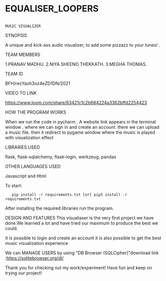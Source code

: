 # EQUALISER_LOOPERS

                                                                        MUSIC VISUALIZER
SYNOPSIS

A unique and kick-ass audio visualizer, to add some pizzazz to your tunes! .

TEAM MEMBERS

1.PRANAV MADHU.
2.NIYA SHEENO THEKKATH.
3.MEGHA THOMAS.

TEAM ID

BFH/recYaoh3oz4eZD1DN/2021

VIDEO TO LINK

https://www.loom.com/share/63421c1c2b684224a3362bffd2254423

HOW THE PROGRAM WORKS
 
 When we run the code in pycharm .
 A website link appears in the terminal window .
 where we can sign in and create an account.
 there we can upload a music file.
 then it redirect to pygame window where the music is played with visualization effect
 

LIBRARIES USED

flask,
flask-sqlalchemy,
flask-login,
werkzeug,
pandas


OTHER LANGUAGES USED 

Javascript and 
Html
  
 To start:
 
       pip install -r requirements.txt [or] pip3 install -r requirements.txt
       
After installing the required libraries run the program.


DESIGN AND FEATURES
This visualiaser is the very first project we have done.We  learned a lot and have tried our maximum to produce  the best we could.

It is possible to login and create an account it is also possible to get the best music visualization experience

We can MANAGE USERS by using "DB Browser (SQLCipher)"download link :https://sqlitebrowser.org/dl/




Thank you for checking out my work/experiment! 
Have fun and keep on trying our project!
